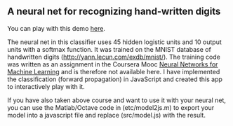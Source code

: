 ## A neural net for recognizing hand-written digits

You can play with this demo  [here](https://hagl.github.io/neural-net-demo/).

The neural net in this classifier uses 45 hidden logistic units and 10 output units with a softmax function. It was trained on the MNIST database of handwritten digits (http://yann.lecun.com/exdb/mnist/). The training code was written as an assignment in the Coursera Mooc [Neural Networks for Machine Learning](https://www.coursera.org/learn/neural-networks)</a> and is therefore not available here. I have implemented the classification (forward propagation) in JavaScript and created this app to interactively play with it.

If you have also taken above course and want to use it with your neural net, you can use the Matlab/Octave code in (etc/model2js.m) to export your model into a javascript file and replace (src/model.js) with the result.
